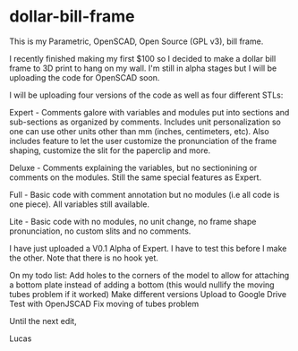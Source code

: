 dollar-bill-frame
=================

This is my Parametric, OpenSCAD, Open Source (GPL v3), bill frame.

I recently finished making my first $100 so I decided to make a dollar bill frame to 3D print to hang on my wall. I'm still in alpha stages but I will be uploading the code for OpenSCAD soon. 

I will be uploading four versions of the code as well as four different STLs:

Expert - Comments galore with variables and modules put into sections and sub-sections as organized by comments. Includes unit personalization so one can use other units other than mm (inches, centimeters, etc). Also includes feature to let the user customize the pronunciation of the frame shaping, customize the slit for the paperclip and more.
  
Deluxe - Comments explaining the variables, but no sectionining or comments on the modules. Still the same special features as Expert.

Full - Basic code with comment annotation but no modules (i.e all code is one piece). All variables still available.

Lite - Basic code with no modules, no unit change, no frame shape pronunciation, no custom slits and no comments. 


I have just uploaded a V0.1 Alpha of Expert. I have to test this before I make the other. Note that there is no hook yet.  

On my todo list:
  Add holes to the corners of the model to allow for attaching a bottom plate instead of adding a bottom (this would nullify the moving tubes problem if it worked)
  Make different versions
  Upload to Google Drive
  Test with OpenJSCAD
  Fix moving of tubes problem

Until the next edit,

Lucas
  





